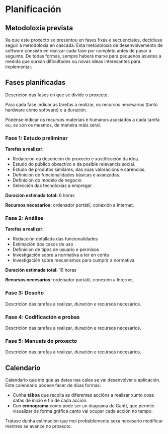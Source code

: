 # Planificación

## Metodoloxía prevista

Xa que este proxecto se presentou en fases fixas e secuenciales, decidiuse seguir a metodoloxía en cascada. Esta metodoloxía de desenvolvemento de software consiste en realizar cada fase por completo antes de pasar á seguinte. De todas formas, sempre haberá marxe para pequenos axustes a medida que surxan dificultades ou novas ideas interesantes para implementar.


## Fases planificadas

Descrición das fases en que se divide o proxecto.

Para cada fase indicar as tarefas a realizar, os recursos necesarios (tanto hardware como software) e a duración.

Pódense indicar os recursos materiais e humanos asociados a cada tarefa ou, se son os mesmos, de maneira máis xeral.

### Fase 1: Estudo preliminar

**Tarefas a realizar:**
- Redacción da descrición do proxecto e xustificación da idea.
- Estudo do público obxectivo e da posible relevancia social.
- Estudo de produtos similares, das súas valoracións e carencias.
- Definicion de funcionalidades básicas e avanzadas.
- Definición do modelo de negocio
- Selección das tecnoloxías a empregar

**Duración estimada total:** 6 horas

**Recursos necesarios:** ordenador portátil, conexión a Internet.

### Fase 2: Análise

**Tarefas a realizar:**

- Redacción detallada das funcionalidades
- Estimación dos casos de uso 
- Definición de tipos de usuario e permisos
- Investigación sobre a normativa a ter en conta
- Investigación sobre mecanismos para cumprir a normativa


**Duración estimada total:** 16 horas

**Recursos necesarios:** ordenador portátil, conexión a Internet.


### Fase 3: Deseño

Descrición das tarefas a realizar, duración e recursos necesarios.

### Fase 4: Codificación e probas

Descrición das tarefas a realizar, duración e recursos necesarios.

### Fase 5: Manuais do proxecto

Descrición das tarefas a realizar, duración e recursos necesarios.

## Calendario

Calendario que indique as datas nas cales se vai desenvolver a aplicación. Este calendario pódese facer de dúas formas:

- Cunha **táboa** que recolla as diferentes accións a realizar xunto coas datas de inicio e fin de cada acción.
- Cun **cronograma** como pode ser un diagrama de Gantt, que permite visualizar de forma gráfica canto vai ocupar cada acción no tempo.

Trátase dunha estimación que moi probablemente sexa necesario modificar mentres se avance no proxecto.